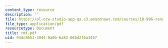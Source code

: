 ```yaml
---
content_type: resource
description: ''
file: https://ol-ocw-studio-app-qa.s3.amazonaws.com/courses/18-996-random-matrix-theory-and-its-applications-spring-2004/94dc865139440a0b6a8206bd2f6a3457_rmt.pdf
file_type: application/pdf
resourcetype: Document
title: rmt.pdf
uid: 94dc8651-3944-0a0b-6a82-06bd2f6a3457
---
```

